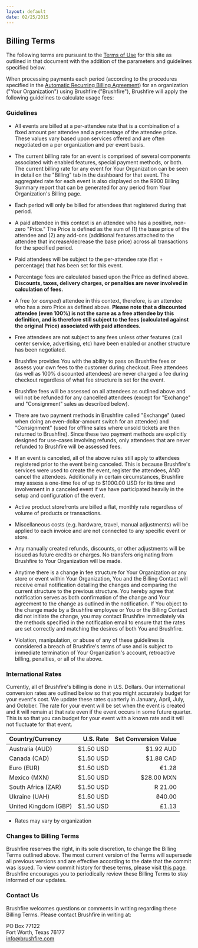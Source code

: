 ```yaml
---
layout: default
date: 02/25/2015
---
```


## Billing Terms

The following terms are pursuant to the [Terms of Use](https://brushfire.com/legal/terms) for this site as outlined in that document with the addition of the parameters and guidelines specified below.

When processing payments each period (according to the procedures specified in the [Automatic Recurring Billing Agreement](https://brushfire.com/legal/recurring)) for an organization ("Your Organization") using Brushfire ("Brushfire"), Brushfire will apply the following guidelines to calculate usage fees:

### Guidelines

* All events are billed at a per-attendee rate that is a combination of a fixed amount per attendee and a percentage of the attendee price. These values vary based upon services offered and are often negotiated on a per organization and per event basis.

* The current billing rate for an event is comprised of several components associated with enabled features, special payment methods, or both. The current billing rate for any event for Your Organization can be seen in detail on the "Billing" tab in the dashboard for that event. The aggregated rate for each event is also displayed on the R900 Billing Summary report that can be generated for any period from Your Organization's Billing page.

* Each period will only be billed for attendees that registered during that period.

* A paid attendee in this context is an attendee who has a positive, non-zero "Price." The Price is defined as the sum of (1) the base price of the attendee and (2) any add-ons (additional features attached to the attendee that increase/decrease the base price) across all transactions for the specified period.

* Paid attendees will be subject to the per-attendee rate (flat + percentage) that has been set for this event.

* Percentage fees are calculated based upon the Price as defined above. __Discounts, taxes, delivery charges, or penalties are never involved in calculation of fees.__

* A free (or _comped_) attendee in this context, therefore, is an attendee who has a zero Price as defined above. __Please note that a discounted attendee (even 100%) is not the same as a free attendee by this definition, and is therefore still subject to the fees (calculated against the original Price) associated with paid attendees.__

* Free attendees are not subject to any fees unless other features (call center service, advertising, etc) have been enabled or another structure has been negotiated. 

* Brushfire provides You with the ability to pass on Brushfire fees or assess your own fees to the customer during checkout. Free attendees (as well as 100% discounted attendees) are never charged a fee during checkout regardless of what fee structure is set for the event.

* Brushfire fees will be assessed on all attendees as outlined above and will not be refunded for any cancelled attendees (except for "Exchange" and "Consignment" sales as described below).

* There are two payment methods in Brushfire called "Exchange" (used when doing an even-dollar-amount switch for an attendee) and "Consignment" (used for offline sales where unsold tickets are then returned to Brushfire). Since these two payment methods are explicitly designed for use-cases involving refunds, only attendees that are never refunded to Brushfire will be assessed fees.

* If an event is canceled, all of the above rules still apply to attendees registered prior to the event being canceled. This is because Brushfire's services were used to create the event, register the attendees, AND cancel the attendees. Additionally in certain circumstances, Brushfire may assess a one-time fee of up to $1000.00 USD for its time and involvement in a canceled event if we have participated heavily in the setup and configuration of the event.

* Active product storefronts are billed a flat, monthly rate regardless of volume of products or transactions.

* Miscellaneous costs (e.g. hardware, travel, manual adjustments) will be applied to each invoice and are not connected to any specific event or store.

* Any manually created refunds, discounts, or other adjustments will be issued as future credits or charges. No transfers originating from Brushfire to Your Organization will be made.

* Anytime there is a change in fee structure for Your Organization or any store or event within Your Organization, You and the Billing Contact will receive email notification detailing the changes and comparing the current structure to the previous structure. You hereby agree that notification serves as both confirmation of the change and Your agreement to the change as outlined in the notification. If You object to the change made by a Brushfire employee or You or the Billing Contact did not initiate the change, you may contact Brushfire immediately via the methods specified in the notification email to ensure that the rates are set correctly and matching the desires of both You and Brushfire.

* Violation, manipulation, or abuse of any of these guidelines is considered a breach of Brushfire's terms of use and is subject to immediate termination of Your Organization's account, retroactive billing, penalties, or all of the above.

### International Rates

Currently, all of Brushfire's billing is done in U.S. Dollars. Our international conversion rates are outlined below so that you might accurately budget for your event's cost. We update these rates quarterly in January, April, July, and October. The rate for your event will be set when the event is created and it will remain at that rate even if the event occurs in some future quarter. This is so that you can budget for your event with a known rate and it will not fluctuate for that event.

|Country/Currency|U.S. Rate|Set Conversion Value|
|:---------------|--------:|-------------------:|
|Australia (AUD)|$1.50 USD|$1.92 AUD|
|Canada (CAD)|$1.50 USD|$1.88 CAD|
|Euro (EUR)|$1.50 USD|€1.28|
|Mexico (MXN)|$1.50 USD|$28.00 MXN|
|South Africa (ZAR)|$1.50 USD|R 21.00|
|Ukraine (UAH)|$1.50 USD|₴40.00|
|United Kingdom (GBP)|$1.50 USD|£1.13|

* Rates may vary by organization

 
### Changes to Billing Terms

Brushfire reserves the right, in its sole discretion, to change the Billing Terms outlined above. The most current version of the Terms will supersede all previous versions and are effective according to the date that the commit was issued. To view commit history for these terms, please visit [this page](https://github.com/brushfiretech/brushfire-legal/commits/gh-pages/billing.md). Brushfire encourages you to periodically review these Billing Terms to stay informed of our updates.
 
### Contact Us

Brushfire welcomes questions or comments in writing regarding these Billing Terms. Please contact Brushfire in writing at:
 
PO Box 77122  
Fort Worth, Texas 76177  
[info@brushfire.com](mailto:info@brushfire.com)
